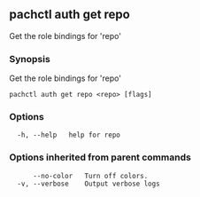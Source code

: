 ## pachctl auth get repo

Get the role bindings for 'repo'

### Synopsis

Get the role bindings for 'repo'

```
pachctl auth get repo <repo> [flags]
```

### Options

```
  -h, --help   help for repo
```

### Options inherited from parent commands

```
      --no-color   Turn off colors.
  -v, --verbose    Output verbose logs
```

